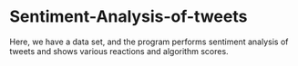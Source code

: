 # Sentiment-Analysis-of-tweets
Here, we have a data set, and the program performs sentiment analysis of tweets and shows various reactions and algorithm scores.
